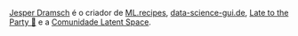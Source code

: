 <a href="https://dramsch.net">Jesper Dramsch</a> é o criador de <a href="https://ml.recipes">ML.recipes</a>, <a href="https://data-science-gui.de">data-science-gui.de</a>, <a href="https://late.email">Late to the Party 🎉</a> e a <a href="https://latent.club">Comunidade Latent Space</a>.
